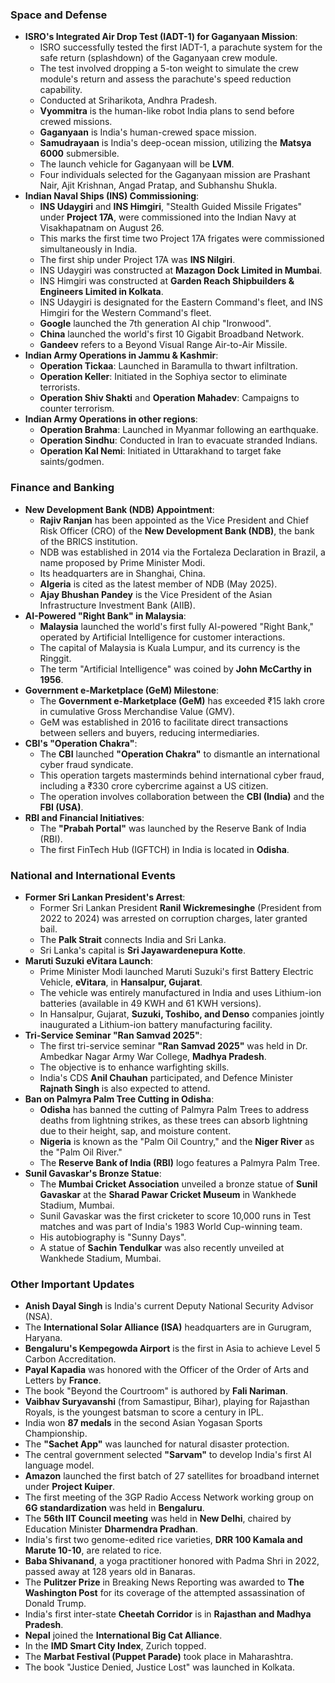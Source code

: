 ### Space and Defense

*   **ISRO's Integrated Air Drop Test (IADT-1) for Gaganyaan Mission**:
    *   ISRO successfully tested the first IADT-1, a parachute system for the safe return (splashdown) of the Gaganyaan crew module.
    *   The test involved dropping a 5-ton weight to simulate the crew module's return and assess the parachute's speed reduction capability.
    *   Conducted at Sriharikota, Andhra Pradesh.
    *   **Vyommitra** is the human-like robot India plans to send before crewed missions.
    *   **Gaganyaan** is India's human-crewed space mission.
    *   **Samudrayaan** is India's deep-ocean mission, utilizing the **Matsya 6000** submersible.
    *   The launch vehicle for Gaganyaan will be **LVM**.
    *   Four individuals selected for the Gaganyaan mission are Prashant Nair, Ajit Krishnan, Angad Pratap, and Subhanshu Shukla.
*   **Indian Naval Ships (INS) Commissioning**:
    *   **INS Udaygiri** and **INS Himgiri**, "Stealth Guided Missile Frigates" under **Project 17A**, were commissioned into the Indian Navy at Visakhapatnam on August 26.
    *   This marks the first time two Project 17A frigates were commissioned simultaneously in India.
    *   The first ship under Project 17A was **INS Nilgiri**.
    *   INS Udaygiri was constructed at **Mazagon Dock Limited in Mumbai**.
    *   INS Himgiri was constructed at **Garden Reach Shipbuilders & Engineers Limited in Kolkata**.
    *   INS Udaygiri is designated for the Eastern Command's fleet, and INS Himgiri for the Western Command's fleet.
    *   **Google** launched the 7th generation AI chip "Ironwood".
    *   **China** launched the world's first 10 Gigabit Broadband Network.
    *   **Gandeev** refers to a Beyond Visual Range Air-to-Air Missile.
*   **Indian Army Operations in Jammu & Kashmir**:
    *   **Operation Tickaa**: Launched in Baramulla to thwart infiltration.
    *   **Operation Keller**: Initiated in the Sophiya sector to eliminate terrorists.
    *   **Operation Shiv Shakti** and **Operation Mahadev**: Campaigns to counter terrorism.
*   **Indian Army Operations in other regions**:
    *   **Operation Brahma**: Launched in Myanmar following an earthquake.
    *   **Operation Sindhu**: Conducted in Iran to evacuate stranded Indians.
    *   **Operation Kal Nemi**: Initiated in Uttarakhand to target fake saints/godmen.

### Finance and Banking

*   **New Development Bank (NDB) Appointment**:
    *   **Rajiv Ranjan** has been appointed as the Vice President and Chief Risk Officer (CRO) of the **New Development Bank (NDB)**, the bank of the BRICS institution.
    *   NDB was established in 2014 via the Fortaleza Declaration in Brazil, a name proposed by Prime Minister Modi.
    *   Its headquarters are in Shanghai, China.
    *   **Algeria** is cited as the latest member of NDB (May 2025).
    *   **Ajay Bhushan Pandey** is the Vice President of the Asian Infrastructure Investment Bank (AIIB).
*   **AI-Powered "Right Bank" in Malaysia**:
    *   **Malaysia** launched the world's first fully AI-powered "Right Bank," operated by Artificial Intelligence for customer interactions.
    *   The capital of Malaysia is Kuala Lumpur, and its currency is the Ringgit.
    *   The term "Artificial Intelligence" was coined by **John McCarthy in 1956**.
*   **Government e-Marketplace (GeM) Milestone**:
    *   The **Government e-Marketplace (GeM)** has exceeded ₹15 lakh crore in cumulative Gross Merchandise Value (GMV).
    *   GeM was established in 2016 to facilitate direct transactions between sellers and buyers, reducing intermediaries.
*   **CBI's "Operation Chakra"**:
    *   The **CBI** launched **"Operation Chakra"** to dismantle an international cyber fraud syndicate.
    *   This operation targets masterminds behind international cyber fraud, including a ₹330 crore cybercrime against a US citizen.
    *   The operation involves collaboration between the **CBI (India)** and the **FBI (USA)**.
*   **RBI and Financial Initiatives**:
    *   The **"Prabah Portal"** was launched by the Reserve Bank of India (RBI).
    *   The first FinTech Hub (IGFTCH) in India is located in **Odisha**.

### National and International Events

*   **Former Sri Lankan President's Arrest**:
    *   Former Sri Lankan President **Ranil Wickremesinghe** (President from 2022 to 2024) was arrested on corruption charges, later granted bail.
    *   The **Palk Strait** connects India and Sri Lanka.
    *   Sri Lanka's capital is **Sri Jayawardenepura Kotte**.
*   **Maruti Suzuki eVitara Launch**:
    *   Prime Minister Modi launched Maruti Suzuki's first Battery Electric Vehicle, **eVitara**, in **Hansalpur, Gujarat**.
    *   The vehicle was entirely manufactured in India and uses Lithium-ion batteries (available in 49 KWH and 61 KWH versions).
    *   In Hansalpur, Gujarat, **Suzuki, Toshibo, and Denso** companies jointly inaugurated a Lithium-ion battery manufacturing facility.
*   **Tri-Service Seminar "Ran Samvad 2025"**:
    *   The first tri-service seminar **"Ran Samvad 2025"** was held in Dr. Ambedkar Nagar Army War College, **Madhya Pradesh**.
    *   The objective is to enhance warfighting skills.
    *   India's CDS **Anil Chauhan** participated, and Defence Minister **Rajnath Singh** is also expected to attend.
*   **Ban on Palmyra Palm Tree Cutting in Odisha**:
    *   **Odisha** has banned the cutting of Palmyra Palm Trees to address deaths from lightning strikes, as these trees can absorb lightning due to their height, sap, and moisture content.
    *   **Nigeria** is known as the "Palm Oil Country," and the **Niger River** as the "Palm Oil River."
    *   The **Reserve Bank of India (RBI)** logo features a Palmyra Palm Tree.
*   **Sunil Gavaskar's Bronze Statue**:
    *   The **Mumbai Cricket Association** unveiled a bronze statue of **Sunil Gavaskar** at the **Sharad Pawar Cricket Museum** in Wankhede Stadium, Mumbai.
    *   Sunil Gavaskar was the first cricketer to score 10,000 runs in Test matches and was part of India's 1983 World Cup-winning team.
    *   His autobiography is "Sunny Days".
    *   A statue of **Sachin Tendulkar** was also recently unveiled at Wankhede Stadium, Mumbai.

### Other Important Updates

*   **Anish Dayal Singh** is India's current Deputy National Security Advisor (NSA).
*   The **International Solar Alliance (ISA)** headquarters are in Gurugram, Haryana.
*   **Bengaluru's Kempegowda Airport** is the first in Asia to achieve Level 5 Carbon Accreditation.
*   **Payal Kapadia** was honored with the Officer of the Order of Arts and Letters by **France**.
*   The book "Beyond the Courtroom" is authored by **Fali Nariman**.
*   **Vaibhav Suryavanshi** (from Samastipur, Bihar), playing for Rajasthan Royals, is the youngest batsman to score a century in IPL.
*   India won **87 medals** in the second Asian Yogasan Sports Championship.
*   The **"Sachet App"** was launched for natural disaster protection.
*   The central government selected **"Sarvam"** to develop India's first AI language model.
*   **Amazon** launched the first batch of 27 satellites for broadband internet under **Project Kuiper**.
*   The first meeting of the 3GP Radio Access Network working group on **6G standardization** was held in **Bengaluru**.
*   The **56th IIT Council meeting** was held in **New Delhi**, chaired by Education Minister **Dharmendra Pradhan**.
*   India's first two genome-edited rice varieties, **DRR 100 Kamala and Marute 10-10**, are related to rice.
*   **Baba Shivanand**, a yoga practitioner honored with Padma Shri in 2022, passed away at 128 years old in Banaras.
*   The **Pulitzer Prize** in Breaking News Reporting was awarded to **The Washington Post** for its coverage of the attempted assassination of Donald Trump.
*   India's first inter-state **Cheetah Corridor** is in **Rajasthan and Madhya Pradesh**.
*   **Nepal** joined the **International Big Cat Alliance**.
*   In the **IMD Smart City Index**, Zurich topped.
*   The **Marbat Festival (Puppet Parade)** took place in Maharashtra.
*   The book "Justice Denied, Justice Lost" was launched in Kolkata.